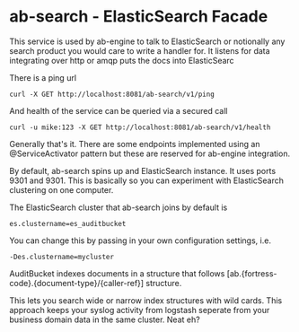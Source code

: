 ab-search - ElasticSearch Facade
===============

This service is used by ab-engine to talk to ElasticSearch or notionally any search product you would care to write a handler for. It listens for data integrating over http or amqp puts the docs into ElasticSearc

There is a ping url

```
curl -X GET http://localhost:8081/ab-search/v1/ping
```

And health of the service can be queried via a secured call

```
curl -u mike:123 -X GET http://localhost:8081/ab-search/v1/health
```

Generally that's it. There are some endpoints implemented using an @ServiceActivator pattern but these are reserved for ab-engine integration.

By default, ab-search spins up and ElasticSearch instance. It uses ports 9301 and 9301. This is basically so you can experiment with ElasticSearch clustering on one computer.

The ElasticSearch cluster that ab-search joins by default is 

```
es.clustername=es_auditbucket
```

You can change this by passing in your own configuration settings, i.e.

```
-Des.clustername=mycluster
```

AuditBucket indexes documents in a structure that follows [ab.{fortress-code}.{document-type}/{caller-ref}] structure.

This lets you search wide or narrow index structures with wild cards. This approach keeps your syslog activity from logstash seperate from your business domain data in the same cluster. Neat eh?
